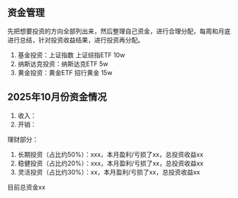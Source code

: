 ## 资金管理
先把想要投资的方向全部列出来，然后整理自己资金，进行合理分配，每周和月底进行总结，针对投资收益结果，进行投资再分配。

1. 基金投资：上证指数 上证综指ETF 10w  
2. 纳斯达克投资：纳斯达克ETF 5w
3. 黄金投资：黄金ETF 招行黄金 15w

## 2025年10月份资金情况
1. 收入：
2. 开销：

理财部分：
1. 长期投资（占比约50%）：xxx，本月盈利/亏损了xx，总投资收益xx
2. 稳健投资（占比约20%）：xxx，本月盈利/亏损了xx，总投资收益xx
3. 灵活投资（占比约30%）：xx，本月盈利/亏损了xx，总投资收益xx

目前总资金xx
